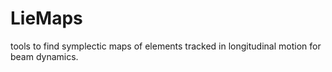 # LieMaps

tools to find symplectic maps of elements tracked in longitudinal motion for beam dynamics.

